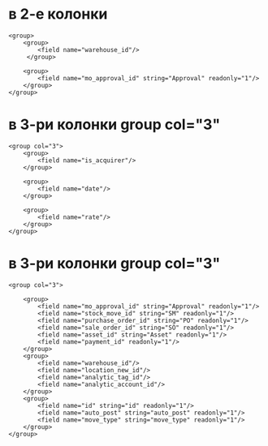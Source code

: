 в 2-е колонки
=====================================================

    <group>
        <group>
            <field name="warehouse_id"/>
         </group>

        <group>
            <field name="mo_approval_id" string="Approval" readonly="1"/>
        </group>
    </group>

в 3-ри колонки group col="3"
=====================================================

    <group col="3">
        <group>
            <field name="is_acquirer"/>
        </group>

        <group>
            <field name="date"/>
        </group>

        <group>
            <field name="rate"/>
        </group>
    </group>

в 3-ри колонки group col="3"
=====================================================

    <group col="3">

        <group>
            <field name="mo_approval_id" string="Approval" readonly="1"/>
            <field name="stock_move_id" string="SM" readonly="1"/>
            <field name="purchase_order_id" string="PO" readonly="1"/>
            <field name="sale_order_id" string="SO" readonly="1"/>
            <field name="asset_id" string="Asset" readonly="1"/>
            <field name="payment_id" readonly="1"/>
        </group>
        <group>
            <field name="warehouse_id"/>
            <field name="location_new_id"/>
            <field name="analytic_tag_id"/>
            <field name="analytic_account_id"/>
        </group>
        <group>
            <field name="id" string="id" readonly="1"/>
            <field name="auto_post" string="auto_post" readonly="1"/>
            <field name="move_type" string="move_type" readonly="1"/>
        </group>
    </group>


